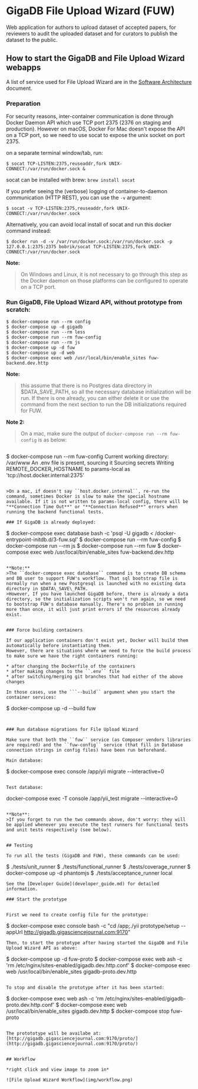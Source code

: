 # GigaDB File Upload Wizard (FUW)

Web application for authors to upload dataset of accepted papers, for reviewers to audit the uploaded dataset and for curators to publish the dataset to the public.

## How to start the GigaDB and File Upload Wizard webapps

A list of service used for File Upload Wizard are in the [Software Architecture](software_architecture.md) document.

### Preparation

For security reasons, inter-container communication is done through Docker Daemon API which use TCP port 2375 (2376 on staging and production).
However on macOS, Docker For Mac doesn't expose the API on a TCP port, so we need to use socat to expose the unix socket on port 2375.

on a separate terminal window/tab, run:
```
$ socat TCP-LISTEN:2375,reuseaddr,fork UNIX-CONNECT:/var/run/docker.sock &
```
socat can be installed with brew: ``brew install socat``

If you prefer seeing the (verbose) logging of container-to-daemon communication (HTTP REST), you can use the ``-v`` argument:

```
$ socat -v TCP-LISTEN:2375,reuseaddr,fork UNIX-CONNECT:/var/run/docker.sock
```

Alternatively, you can avoid local install of socat and run this docker command instead:
```
$ docker run -d -v /var/run/docker.sock:/var/run/docker.sock -p 127.0.0.1:2375:2375 bobrik/socat TCP-LISTEN:2375,fork UNIX-CONNECT:/var/run/docker.sock
```

**Note:** 
> On Windows and Linux, it is not necessary to go through this step as the Docker daemon on those platforms can be configured to operate on a TCP port.

### Run GigaDB, File Upload Wizard API, without prototype from scratch:

```
$ docker-compose run --rm config
$ docker-compose up -d gigadb
$ docker-compose run --rm less
$ docker-compose run --rm fuw-config
$ docker-compose run --rm js
$ docker-compose up -d fuw
$ docker-compose up -d web
$ docker-compose exec web /usr/local/bin/enable_sites fuw-backend.dev.http
```

**Note:** 
>this assume that there is no Postgres data directory in $DATA\_SAVE\_PATH, so all the necessary database initialization will be run.
If there is one already, you can either delete it or use the command from the next section to run the DB initializations required for FUW.


**Note 2:** 
>On a mac, make sure the output of ``docker-compose run --rm fuw-config`` is as below:

>```
$ docker-compose run --rm fuw-config
Current working directory: /var/www
An .env file is present, sourcing it
Sourcing secrets
Writing REMOTE_DOCKER_HOSTNAME to params-local as 'tcp://host.docker.internal:2375'
```

>On a mac, if doesn't say ``host.docker.internal``, re-run the command, sometimes Docker is slow to make the special hostname available. If it is not written to params-local config, there will be "**Connection Time Out**" or "**Connection Refused**" errors when running the backend functional tests.

### If GigaDB is already deployed:

```
$ docker-compose exec database bash -c 'psql -U gigadb < /docker-entrypoint-initdb.d/3-fuw.sql'
$ docker-compose run --rm fuw-config
$ docker-compose run --rm js
$ docker-compose run --rm fuw
$ docker-compose exec web /usr/local/bin/enable_sites fuw-backend.dev.http
```

**Note:** 
>The ``docker-compose exec database`` command is to create DB schema and DB user to support FUW's workflow. That sql bootstrap file is normally run when a new Postgresql is launched with no existing data directory in $DATA\_SAVE\_PATH.
>However, If you have launched GigaDB before, there is already a data directory, so the initialization scripts won't run again, so we need to bootstrap FUW's database manually. There's no problem in running more than once, it will just print errors if the resources already exist.


### Force building containers

If our application containers don't exist yet, Docker will build them automatically before instantiating them.
However, there are situations where we need to force the build process to make sure we have the right containers running: 

* after changing the Dockerfile of the containers
* after making changes to the ``.env`` file
* after switching/merging git branches that had either of the above changes

In those cases, use the ```--build`` argument when you start the container services:

```
$ docker-compose up -d --build fuw
```


### Run database migrations for File Upload Wizard

Make sure that both the ``fuw`` service (as Composer vendors libraries are required) and the ``fuw-config`` service (that fill in Database connection strings in config files) have been run beforehand.

Main database:
```
$ docker-compose exec console /app/yii migrate --interactive=0
```

Test database:

```
docker-compose exec -T console /app/yii_test migrate --interactive=0
```

**Note**:
>If you forget to run the two commands above, don't worry: they will be applied whenever you execute the test runners for functional tests and unit tests respectively (see below).


## Testing

To run all the tests (GigaDB and FUW), these commands can be used:
```
$ ./tests/unit_runner
$ ./tests/functional_runner
$ ./tests/coverage_runner
$ docker-compose up -d phantomjs
$ ./tests/acceptance_runner local
```
See the [Developer Guide](developer_guide.md) for detailed information.

### Start the prototype


First we need to create config file for the prototype:
```
$ docker-compose exec console bash -c "cd /app;./yii prototype/setup --appUrl http://gigadb.gigasciencejournal.com:9170"
```
Then, to start the prototype after having started the GigaDB and File Upload Wizard API as above:

```
$ docker-compose up -d fuw-proto
$ docker-compose exec web ash -c 'rm /etc/nginx/sites-enabled/gigadb.dev.http.conf'
$ docker-compose exec web /usr/local/bin/enable_sites gigadb-proto.dev.http
```

To stop and disable the prototype after it has been started:

```
$ docker-compose exec web ash -c 'rm /etc/nginx/sites-enabled/gigadb-proto.dev.http.conf'
$ docker-compose exec web /usr/local/bin/enable_sites gigadb.dev.http
$ docker-compose stop fuw-proto
```

The protototype will be availabe at:
[http://gigadb.gigasciencejournal.com:9170/proto/](http://gigadb.gigasciencejournal.com:9170/proto/)


## Workflow

*right click and view image to zoom in*

![File Upload Wizard Workflow](img/workflow.png)